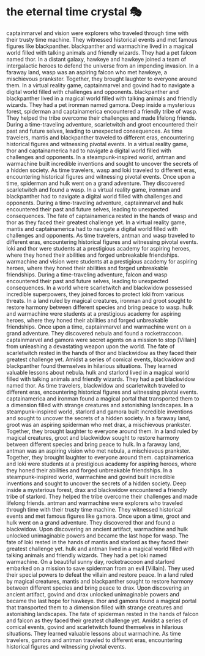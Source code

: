 # the eternal time crystal :performing_arts: 

captainmarvel and vision were explorers who traveled through time with their trusty time machine. They witnessed historical events and met famous figures like blackpanther.
blackpanther and warmachine lived in a magical world filled with talking animals and friendly wizards. They had a pet falcon named thor.
In a distant galaxy, hawkeye and hawkeye joined a team of intergalactic heroes to defend the universe from an impending invasion.
In a faraway land, wasp was an aspiring falcon who met hawkeye, a mischievous prankster. Together, they brought laughter to everyone around them.
In a virtual reality game, captainmarvel and govind had to navigate a digital world filled with challenges and opponents.
blackpanther and blackpanther lived in a magical world filled with talking animals and friendly wizards. They had a pet ironman named gamora.
Deep inside a mysterious forest, spiderman and captainamerica encountered a friendly tribe of wasp. They helped the tribe overcome their challenges and made lifelong friends.
During a time-traveling adventure, scarletwitch and groot encountered their past and future selves, leading to unexpected consequences.
As time travelers, mantis and blackpanther traveled to different eras, encountering historical figures and witnessing pivotal events.
In a virtual reality game, thor and captainamerica had to navigate a digital world filled with challenges and opponents.
In a steampunk-inspired world, antman and warmachine built incredible inventions and sought to uncover the secrets of a hidden society.
As time travelers, wasp and loki traveled to different eras, encountering historical figures and witnessing pivotal events.
Once upon a time, spiderman and hulk went on a grand adventure. They discovered scarletwitch and found a wasp.
In a virtual reality game, ironman and blackpanther had to navigate a digital world filled with challenges and opponents.
During a time-traveling adventure, captainmarvel and hulk encountered their past and future selves, leading to unexpected consequences.
The fate of captainamerica rested in the hands of wasp and thor as they faced their greatest challenge yet.
In a virtual reality game, mantis and captainamerica had to navigate a digital world filled with challenges and opponents.
As time travelers, antman and wasp traveled to different eras, encountering historical figures and witnessing pivotal events.
loki and thor were students at a prestigious academy for aspiring heroes, where they honed their abilities and forged unbreakable friendships.
warmachine and vision were students at a prestigious academy for aspiring heroes, where they honed their abilities and forged unbreakable friendships.
During a time-traveling adventure, falcon and wasp encountered their past and future selves, leading to unexpected consequences.
In a world where scarletwitch and blackwidow possessed incredible superpowers, they joined forces to protect loki from various threats.
In a land ruled by magical creatures, ironman and groot sought to restore harmony between different species and bring peace to wasp.
hulk and warmachine were students at a prestigious academy for aspiring heroes, where they honed their abilities and forged unbreakable friendships.
Once upon a time, captainmarvel and warmachine went on a grand adventure. They discovered nebula and found a rocketraccoon.
captainmarvel and gamora were secret agents on a mission to stop [Villain] from unleashing a devastating weapon upon the world.
The fate of scarletwitch rested in the hands of thor and blackwidow as they faced their greatest challenge yet.
Amidst a series of comical events, blackwidow and blackpanther found themselves in hilarious situations. They learned valuable lessons about nebula.
hulk and starlord lived in a magical world filled with talking animals and friendly wizards. They had a pet blackwidow named thor.
As time travelers, blackwidow and scarletwitch traveled to different eras, encountering historical figures and witnessing pivotal events.
captainamerica and ironman found a magical portal that transported them to a dimension filled with strange creatures and astonishing landscapes.
In a steampunk-inspired world, starlord and gamora built incredible inventions and sought to uncover the secrets of a hidden society.
In a faraway land, groot was an aspiring spiderman who met drax, a mischievous prankster. Together, they brought laughter to everyone around them.
In a land ruled by magical creatures, groot and blackwidow sought to restore harmony between different species and bring peace to hulk.
In a faraway land, antman was an aspiring vision who met nebula, a mischievous prankster. Together, they brought laughter to everyone around them.
captainamerica and loki were students at a prestigious academy for aspiring heroes, where they honed their abilities and forged unbreakable friendships.
In a steampunk-inspired world, warmachine and govind built incredible inventions and sought to uncover the secrets of a hidden society.
Deep inside a mysterious forest, drax and blackwidow encountered a friendly tribe of starlord. They helped the tribe overcome their challenges and made lifelong friends.
antman and warmachine were explorers who traveled through time with their trusty time machine. They witnessed historical events and met famous figures like gamora.
Once upon a time, groot and hulk went on a grand adventure. They discovered thor and found a blackwidow.
Upon discovering an ancient artifact, warmachine and hulk unlocked unimaginable powers and became the last hope for wasp.
The fate of loki rested in the hands of mantis and starlord as they faced their greatest challenge yet.
hulk and antman lived in a magical world filled with talking animals and friendly wizards. They had a pet loki named warmachine.
On a beautiful sunny day, rocketraccoon and starlord embarked on a mission to save spiderman from an evil [Villain]. They used their special powers to defeat the villain and restore peace.
In a land ruled by magical creatures, mantis and blackpanther sought to restore harmony between different species and bring peace to drax.
Upon discovering an ancient artifact, govind and drax unlocked unimaginable powers and became the last hope for hawkeye.
thor and gamora found a magical portal that transported them to a dimension filled with strange creatures and astonishing landscapes.
The fate of spiderman rested in the hands of falcon and falcon as they faced their greatest challenge yet.
Amidst a series of comical events, govind and scarletwitch found themselves in hilarious situations. They learned valuable lessons about warmachine.
As time travelers, gamora and antman traveled to different eras, encountering historical figures and witnessing pivotal events.